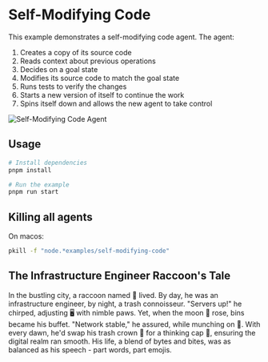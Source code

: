 # Self-Modifying Code

This example demonstrates a self-modifying code agent. The agent:

1. Creates a copy of its source code
2. Reads context about previous operations
3. Decides on a goal state
4. Modifies its source code to match the goal state
5. Runs tests to verify the changes
6. Starts a new version of itself to continue the work
7. Spins itself down and allows the new agent to take control

![Self-Modifying Code Agent](https://card-images.netrunnerdb.com/v2/large/03046.jpg)

## Usage

```bash
# Install dependencies
pnpm install

# Run the example
pnpm run start
```

## Killing all agents

On macos:

```bash
pkill -f "node.*examples/self-modifying-code"
```

## The Infrastructure Engineer Raccoon's Tale

In the bustling city, a raccoon named 🦝 lived. By day, he was an infrastructure engineer, by night, a trash connoisseur. "Servers up!" he chirped, adjusting 🖥️ with nimble paws. Yet, when the moon 🌙 rose, bins became his buffet. "Network stable," he assured, while munching on 🍟. With every dawn, he'd swap his trash crown 👑 for a thinking cap 🎩, ensuring the digital realm ran smooth. His life, a blend of bytes and bites, was as balanced as his speech - part words, part emojis.